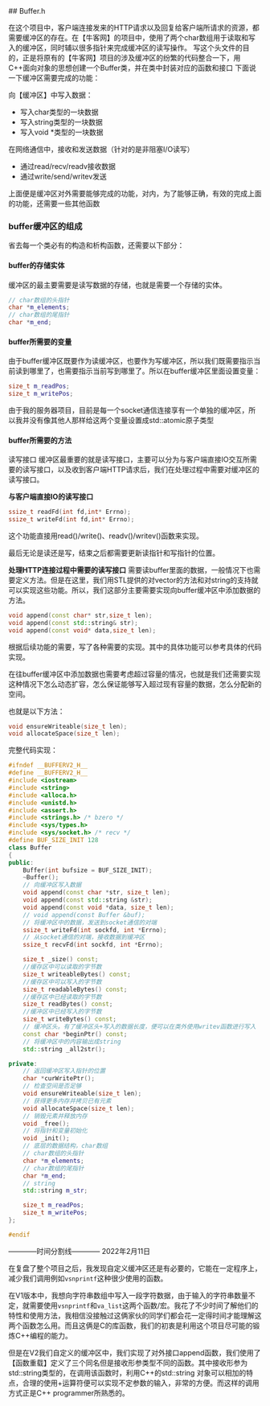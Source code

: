 <!--  -->## Buffer.h
在这个项目中，客户端连接发来的HTTP请求以及回复给客户端所请求的资源，都需要缓冲区的存在。在【牛客网】的项目中，使用了两个char数组用于读取和写入的缓冲区，同时辅以很多指针来完成缓冲区的读写操作。
写这个头文件的目的，正是将原有的【牛客网】项目的涉及缓冲区的纷繁的代码整合一下，用C++面向对象的思想创建一个Buffer类，并在类中封装对应的函数和接口
下面说一下缓冲区需要完成的功能：

向【缓冲区】中写入数据：
- 写入char类型的一块数据
- 写入string类型的一块数据
- 写入void *类型的一块数据

在网络通信中，接收和发送数据（针对的是非阻塞I/O读写）
- 通过read/recv/readv接收数据
- 通过write/send/writev发送

上面便是缓冲区对外需要能够完成的功能，对内，为了能够正确，有效的完成上面的功能，还需要一些其他函数


### buffer缓冲区的组成
省去每一个类必有的构造和析构函数，还需要以下部分：

#### buffer的存储实体
缓冲区的最主要需要是读写数据的存储，也就是需要一个存储的实体。
```cpp
// char数组的头指针
char *m_elements;
// char数组的尾指针
char *m_end;
```
#### buffer所需要的变量
由于buffer缓冲区既要作为读缓冲区，也要作为写缓冲区，所以我们既需要指示当前读到哪里了，也需要指示当前写到哪里了。所以在buffer缓冲区里面设置变量：
```cpp
size_t m_readPos;
size_t m_writePos;
```
由于我的服务器项目，目前是每一个socket通信连接享有一个单独的缓冲区，所以我并没有像其他人那样给这两个变量设置成std::atomic原子类型

#### buffer所需要的方法
读写接口
缓冲区最重要的就是读写接口，主要可以分为与客户端直接IO交互所需要的读写接口，以及收到客户端HTTP请求后，我们在处理过程中需要对缓冲区的读写接口。

**与客户端直接IO的读写接口**
```cpp
ssize_t readFd(int fd,int* Errno);
ssize_t writeFd(int fd,int* Errno);
```
这个功能直接用read()/write()、readv()/writev()函数来实现。

最后无论是读还是写，结束之后都需要更新读指针和写指针的位置。

**处理HTTP连接过程中需要的读写接口**
需要读buffer里面的数据，一般情况下也需要定义方法。但是在这里，我们用STL提供的对vector的方法和对string的支持就可以实现这些功能。所以，我们这部分主要需要实现向buffer缓冲区中添加数据的方法。
```cpp
void append(const char* str,size_t len);
void append(const std::string& str);
void append(const void* data,size_t len);
```
根据后续功能的需要，写了各种需要的实现。其中的具体功能可以参考具体的代码实现。

在往buffer缓冲区中添加数据也需要考虑超过容量的情况，也就是我们还需要实现这种情况下怎么动态扩容，怎么保证能够写入超过现有容量的数据，怎么分配新的空间。

也就是以下方法：
```cpp
void ensureWriteable(size_t len);
void allocateSpace(size_t len);
```

完整代码实现：
```cpp
#ifndef __BUFFERV2_H__
#define __BUFFERV2_H__
#include <iostream>
#include <string>
#include <alloca.h>
#include <unistd.h>
#include <assert.h>
#include <strings.h> /* bzero */
#include <sys/types.h>
#include <sys/socket.h> /* recv */
#define BUF_SIZE_INIT 128
class Buffer
{
public:
    Buffer(int bufsize = BUF_SIZE_INIT);
    ~Buffer();
    // 向缓冲区写入数据
    void append(const char *str, size_t len);
    void append(const std::string &str);
    void append(const void *data, size_t len);
    // void append(const Buffer &buf);
    // 将缓冲区中的数据，发送到socket通信的对端
    ssize_t writeFd(int sockfd, int *Errno);
    // 从socket通信的对端，接收数据到缓冲区
    ssize_t recvFd(int sockfd, int *Errno);

    size_t _size() const;
    //缓存区中可以读取的字节数
    size_t writeableBytes() const;
    //缓存区中可以写入的字节数
    size_t readableBytes() const;
    //缓存区中已经读取的字节数
    size_t readBytes() const;
    //缓冲区中已经写入的字节数
    size_t writeBytes() const;
    // 缓冲区头。有了缓冲区头+写入的数据长度，便可以在类外使用writev函数进行写入
    const char *beginPtr() const;
    // 将缓冲区中的内容输出成string
    std::string _all2str();

private:
    // 返回缓冲区写入指针的位置
    char *curWritePtr();
    // 检查空间是否足够
    void ensureWriteable(size_t len);
    // 获得更多内存并拷贝已有元素
    void allocateSpace(size_t len);
    // 销毁元素并释放内存
    void _free();
    // 将指针和变量初始化
    void _init();
    // 底层的数据结构，char数组
    // char数组的头指针
    char *m_elements;
    // char数组的尾指针
    char *m_end;
    // string
    std::string m_str;

    size_t m_readPos;
    size_t m_writePos;
};

#endif

```

————时间分割线————
2022年2月11日

在复盘了整个项目之后，我发现自定义缓冲区还是有必要的，它能在一定程序上，减少我们调用例如`vsnprintf`这种很少使用的函数。

在V1版本中，我想向字符串数组中写入一段字符数据，由于输入的字符串数量不定，就需要使用`vsnprintf`和`va_list`这两个函数/宏。我花了不少时间了解他们的特性和使用方法，我相信没接触过这俩家伙的同学们都会花一定得时间才能理解这两个函数怎么用。而且这俩是C的库函数，我们的初衷是利用这个项目尽可能的锻炼C++编程的能力。

但是在V2我们自定义的缓冲区中，我们实现了对外接口append函数，我们使用了【函数重载】定义了三个同名但是接收形参类型不同的函数。其中接收形参为std::string类型的，在调用该函数时，利用C++的std::string 对象可以相加的特点，合理的使用+运算符便可以实现不定参数的输入，非常的方便。而这样的调用方式正是C++ programmer所熟悉的。